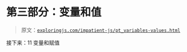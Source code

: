 # 第三部分：变量和值

> 原文：[`exploringjs.com/impatient-js/pt_variables-values.html`](https://exploringjs.com/impatient-js/pt_variables-values.html)

接下来：11 变量和赋值
